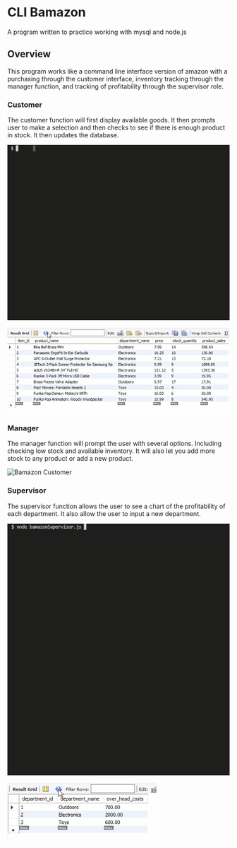 # CLI Bamazon
A program written to practice working with mysql and node.js

## Overview
This program works like a command line interface version of amazon with a purchasing through the customer interface, inventory tracking through the manager function, and tracking of profitability through the supervisor role.

### Customer
The customer function will first display available goods. It then prompts user to make a selection and then checks to see if there is enough product in stock.  It then updates the database.

![Bamazon Customer](/images/BC1.gif)

![Bamazon Customer](/images/BC2.gif)

### Manager
The manager function will prompt the user with several options.  Including checking low stock and available inventory. It will also let you add more stock to any product or add a new product.

![Bamazon Customer](/images/BM1.gif)


### Supervisor

The supervisor function allows the user to see a chart of the profitability of each department. It also allow the user to input a new department.

![Bamazon Customer](/images/BS1.gif)

![Bamazon Customer](/images/BS2.gif)